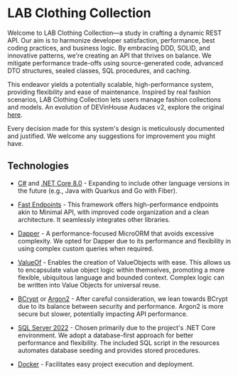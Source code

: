 ﻿
# LAB Clothing Collection

Welcome to LAB Clothing Collection—a study in crafting a dynamic REST API. Our aim is to harmonize developer satisfaction, performance, best coding practices, and business logic. By embracing DDD, SOLID, and innovative patterns, we're creating an API that thrives on balance. We mitigate performance trade-offs using source-generated code, advanced DTO structures, sealed classes, SQL procedures, and caching.

This endeavor yields a potentially scalable, high-performance system, providing flexibility and ease of maintenance. Inspired by real fashion scenarios, LAB Clothing Collection lets users manage fashion collections and models. An evolution of DEVinHouse Audaces v2, explore the original [here](https://github.com/gmessiasc/LABCC-Back-End-Csharp).

Every decision made for this system's design is meticulously documented and justified. We welcome any suggestions for improvement you might have.


## Technologies

- [C#](https://learn.microsoft.com/pt-br/dotnet/csharp/tour-of-csharp/) and [.NET Core 8.0](https://dotnet.microsoft.com/pt-br/) -  Expanding to include other language versions in the future (e.g., Java with Quarkus and Go with Fiber).

- [Fast Endpoints](https://fast-endpoints.com/) -  This framework offers high-performance endpoints akin to Minimal API, with improved code organization and a clean architecture. It seamlessly integrates other libraries.

- [Dapper](https://github.com/DapperLib/Dapper) -  A performance-focused MicroORM that avoids excessive complexity. We opted for Dapper due to its performance and flexibility in using complex custom queries when required.

- [ValueOf](https://github.com/mcintyre321/ValueOf) - Enables the creation of ValueObjects with ease. This allows us to encapsulate value object logic within themselves, promoting a more flexible, ubiquitous language and bounded context. Complex logic can be written into Value Objects for universal reuse.

- [BCrypt](https://github.com/BcryptNet/bcrypt.net) or [Argon2](https://github.com/mheyman/Isopoh.Cryptography.Argon2) - After careful consideration, we lean towards BCrypt due to its balance between security and performance. Argon2 is more secure but slower, potentially impacting API performance.

- [SQL Server 2022](https://www.microsoft.com/pt-br/sql-server/sql-server-2022) - Chosen primarily due to the project's .NET Core environment. We adopt a database-first approach for better performance and flexibility. The included SQL script in the resources automates database seeding and provides stored procedures.

- [Docker](https://www.docker.com/) - Facilitates easy project execution and deployment.

## 